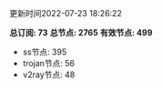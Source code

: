 更新时间2022-07-23 18:26:22

**总订阅: 73**
**总节点: 2765**
**有效节点: 499**
- ss节点: 395
- trojan节点: 56
- v2ray节点: 48

